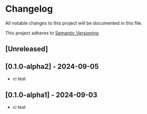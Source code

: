 # Changelog

All notable changes to this project will be documented in this file.

This project adheres to [Semantic Versioning](https://semver.org).

<!--
Note: In this file, do not use the hard wrap in the middle of a sentence for compatibility with GitHub comment style markdown rendering.
-->

## [Unreleased]
## [0.1.0-alpha2] - 2024-09-05

- ci test

## [0.1.0-alpha1] - 2024-09-03

- ci test
